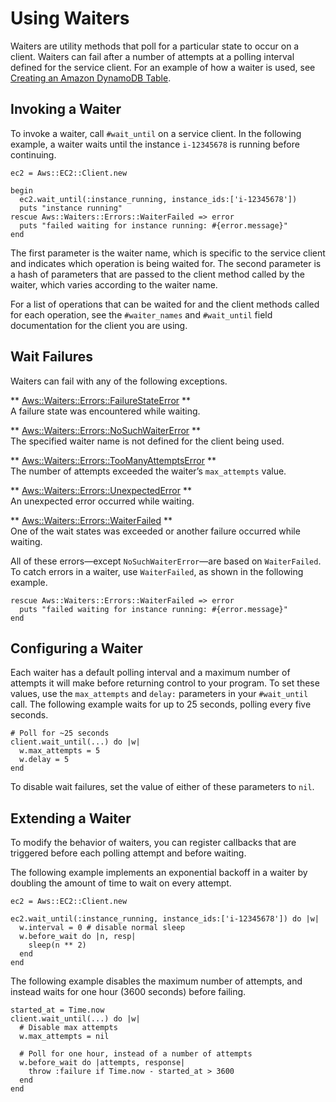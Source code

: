 # Using Waiters<a name="using-waiters"></a>

Waiters are utility methods that poll for a particular state to occur on a client\. Waiters can fail after a number of attempts at a polling interval defined for the service client\. For an example of how a waiter is used, see [Creating an Amazon DynamoDB Table](dynamo-example-create-table.md#aws-ruby-sdk-dynamo-example-create-table)\.

## Invoking a Waiter<a name="aws-ruby-sdk-waiter-invoking"></a>

To invoke a waiter, call `#wait_until` on a service client\. In the following example, a waiter waits until the instance `i-12345678` is running before continuing\.

```
ec2 = Aws::EC2::Client.new

begin
  ec2.wait_until(:instance_running, instance_ids:['i-12345678'])
  puts "instance running"
rescue Aws::Waiters::Errors::WaiterFailed => error
  puts "failed waiting for instance running: #{error.message}"
end
```

The first parameter is the waiter name, which is specific to the service client and indicates which operation is being waited for\. The second parameter is a hash of parameters that are passed to the client method called by the waiter, which varies according to the waiter name\.

For a list of operations that can be waited for and the client methods called for each operation, see the `#waiter_names` and `#wait_until` field documentation for the client you are using\.

## Wait Failures<a name="aws-ruby-sdk-wait-failures"></a>

Waiters can fail with any of the following exceptions\.

** [Aws::Waiters::Errors::FailureStateError](https://docs.aws.amazon.com/sdk-for-ruby/v3/api//Aws/Waiters/Errors/FailureStateError.html) **  
A failure state was encountered while waiting\.

** [Aws::Waiters::Errors::NoSuchWaiterError](https://docs.aws.amazon.com/sdk-for-ruby/v3/api//Aws/Waiters/Errors/NoSuchWaiterError.html) **  
The specified waiter name is not defined for the client being used\.

** [Aws::Waiters::Errors::TooManyAttemptsError](https://docs.aws.amazon.com/sdk-for-ruby/v3/api//Aws/Waiters/Errors/TooManyAttemptsError.html) **  
The number of attempts exceeded the waiter’s `max_attempts` value\.

** [Aws::Waiters::Errors::UnexpectedError](https://docs.aws.amazon.com/sdk-for-ruby/v3/api//Aws/Waiters/Errors/UnexpectedError.html) **  
An unexpected error occurred while waiting\.

** [Aws::Waiters::Errors::WaiterFailed](https://docs.aws.amazon.com/sdk-for-ruby/v3/api//Aws/Waiters/Errors/WaiterFailed.html) **  
One of the wait states was exceeded or another failure occurred while waiting\.

All of these errors—except `NoSuchWaiterError`—are based on `WaiterFailed`\. To catch errors in a waiter, use `WaiterFailed`, as shown in the following example\.

```
rescue Aws::Waiters::Errors::WaiterFailed => error
  puts "failed waiting for instance running: #{error.message}"
end
```

## Configuring a Waiter<a name="aws-ruby-sdk-configuring-waiters"></a>

Each waiter has a default polling interval and a maximum number of attempts it will make before returning control to your program\. To set these values, use the `max_attempts` and `delay:` parameters in your `#wait_until` call\. The following example waits for up to 25 seconds, polling every five seconds\.

```
# Poll for ~25 seconds
client.wait_until(...) do |w|
  w.max_attempts = 5
  w.delay = 5
end
```

To disable wait failures, set the value of either of these parameters to `nil`\.

## Extending a Waiter<a name="aws-ruby-sdk-extending-waiters"></a>

To modify the behavior of waiters, you can register callbacks that are triggered before each polling attempt and before waiting\.

The following example implements an exponential backoff in a waiter by doubling the amount of time to wait on every attempt\.

```
ec2 = Aws::EC2::Client.new

ec2.wait_until(:instance_running, instance_ids:['i-12345678']) do |w|
  w.interval = 0 # disable normal sleep
  w.before_wait do |n, resp|
    sleep(n ** 2)
  end
end
```

The following example disables the maximum number of attempts, and instead waits for one hour \(3600 seconds\) before failing\.

```
started_at = Time.now
client.wait_until(...) do |w|
  # Disable max attempts
  w.max_attempts = nil

  # Poll for one hour, instead of a number of attempts
  w.before_wait do |attempts, response|
    throw :failure if Time.now - started_at > 3600
  end
end
```
